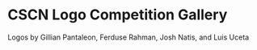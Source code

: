 # CSCN Logo Competition Gallery

Logos by Gillian Pantaleon, Ferduse Rahman, Josh Natis, and Luis Uceta
